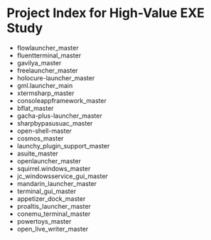 # Project Index for High-Value EXE Study

- flowlauncher_master
- fluentterminal_master
- gavilya_master
- freelauncher_master
- holocure-launcher_master
- gml.launcher_main
- xtermsharp_master
- consoleappframework_master
- bflat_master
- gacha-plus-launcher_master
- sharpbypasusuac_master
- open-shell-master
- cosmos_master
- launchy_plugin_support_master
- asuite_master
- openlauncher_master
- squirrel.windows_master
- jc_windowsservice_gui_master
- mandarin_launcher_master
- terminal_gui_master
- appetizer_dock_master
- proaltis_launcher_master
- conemu_terminal_master
- powertoys_master
- open_live_writer_master